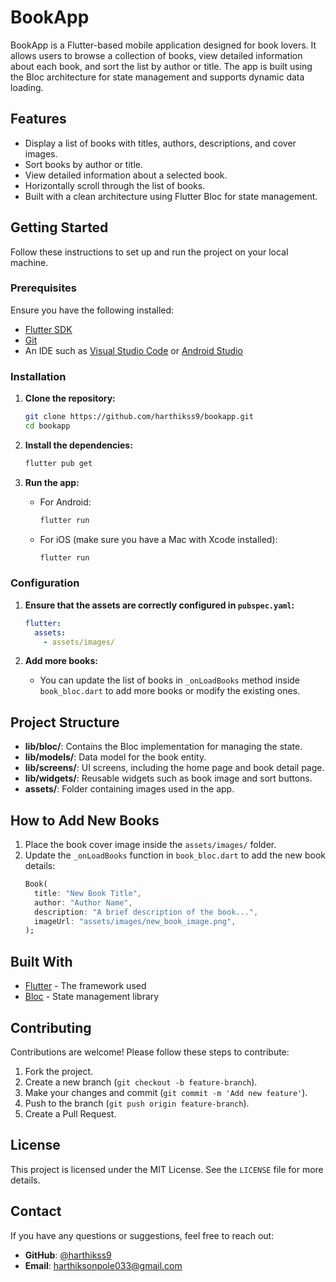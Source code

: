 # BookApp

BookApp is a Flutter-based mobile application designed for book lovers. It allows users to browse a collection of books, view detailed information about each book, and sort the list by author or title. The app is built using the Bloc architecture for state management and supports dynamic data loading.

## Features

- Display a list of books with titles, authors, descriptions, and cover images.
- Sort books by author or title.
- View detailed information about a selected book.
- Horizontally scroll through the list of books.
- Built with a clean architecture using Flutter Bloc for state management.



## Getting Started

Follow these instructions to set up and run the project on your local machine.

### Prerequisites

Ensure you have the following installed:
- [Flutter SDK](https://flutter.dev/docs/get-started/install)
- [Git](https://git-scm.com/)
- An IDE such as [Visual Studio Code](https://code.visualstudio.com/) or [Android Studio](https://developer.android.com/studio)

### Installation

1. **Clone the repository:**
   ```bash
   git clone https://github.com/harthikss9/bookapp.git
   cd bookapp
   ```

2. **Install the dependencies:**
   ```bash
   flutter pub get
   ```

3. **Run the app:**
   - For Android:
     ```bash
     flutter run
     ```
   - For iOS (make sure you have a Mac with Xcode installed):
     ```bash
     flutter run
     ```

### Configuration

1. **Ensure that the assets are correctly configured in `pubspec.yaml`:**
   ```yaml
   flutter:
     assets:
       - assets/images/
   ```

2. **Add more books:**
   - You can update the list of books in `_onLoadBooks` method inside `book_bloc.dart` to add more books or modify the existing ones.

## Project Structure

- **lib/bloc/**: Contains the Bloc implementation for managing the state.
- **lib/models/**: Data model for the book entity.
- **lib/screens/**: UI screens, including the home page and book detail page.
- **lib/widgets/**: Reusable widgets such as book image and sort buttons.
- **assets/**: Folder containing images used in the app.

## How to Add New Books

1. Place the book cover image inside the `assets/images/` folder.
2. Update the `_onLoadBooks` function in `book_bloc.dart` to add the new book details:
   ```dart
   Book(
     title: "New Book Title",
     author: "Author Name",
     description: "A brief description of the book...",
     imageUrl: "assets/images/new_book_image.png",
   );
   ```

## Built With

- [Flutter](https://flutter.dev/) - The framework used
- [Bloc](https://bloclibrary.dev/) - State management library

## Contributing

Contributions are welcome! Please follow these steps to contribute:

1. Fork the project.
2. Create a new branch (`git checkout -b feature-branch`).
3. Make your changes and commit (`git commit -m 'Add new feature'`).
4. Push to the branch (`git push origin feature-branch`).
5. Create a Pull Request.

## License

This project is licensed under the MIT License. See the `LICENSE` file for more details.

## Contact

If you have any questions or suggestions, feel free to reach out:
- **GitHub**: [@harthikss9](https://github.com/harthikss9)
- **Email**: harthiksonpole033@gmail.com
